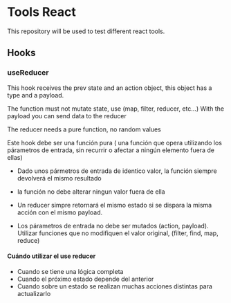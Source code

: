 # Tools React

This repository will be used to test different react tools.

## Hooks

### useReducer

This hook receives the prev state and an action object, this object
has a type and a payload.

The function must not mutate state, use (map, filter, reducer, etc...)
With the payload you can send data to the reducer

The reducer needs a pure function, no random values

Este hook debe ser una función pura ( una función que opera utilizando los párametros de entrada, sin recurrir o afectar a ningún elemento fuera de ellas)

- Dado unos pármetros de entrada de identico valor, la función siempre devolverá el mismo resultado
- la función no debe alterar ningun valor fuera de ella

- Un reducer simpre retornará el mismo estado si se dispara la misma acción con el mismo payload.
- Los párametros de entrada no debe ser mutados (action, payload). Utilizar funciones que no modifiquen el valor original,
  (filter, find, map, reduce)

#### Cuándo utilizar el use reducer

- Cuando se tiene una lógica completa
- Cuando el próximo estado depende del anterior
- Cuando sobre un estado se realizan muchas acciones distintas para actualizarlo
